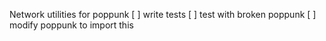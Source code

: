 Network utilities for poppunk
[ ] write tests
[ ] test with broken poppunk
[ ] modify poppunk to import this